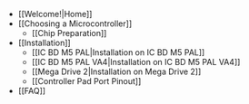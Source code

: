 * [[Welcome!|Home]]
* [[Choosing a Microcontroller]]
  * [[Chip Preparation]]
* [[Installation]]
  * [[IC BD M5 PAL|Installation on IC BD M5 PAL]]
  * [[IC BD M5 PAL VA4|Installation on IC BD M5 PAL VA4]]
  * [[Mega Drive 2|Installation on Mega Drive 2]]
  * [[Controller Pad Port Pinout]]
* [[FAQ]]